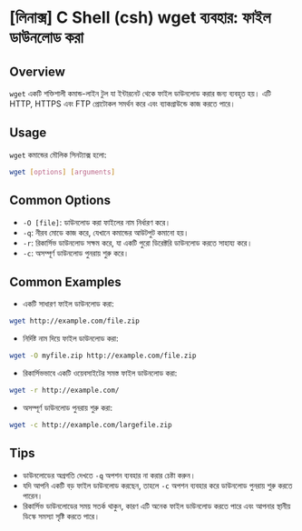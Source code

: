 # [লিনাক্স] C Shell (csh) wget ব্যবহার: ফাইল ডাউনলোড করা

## Overview
`wget` একটি শক্তিশালী কমান্ড-লাইন টুল যা ইন্টারনেট থেকে ফাইল ডাউনলোড করার জন্য ব্যবহৃত হয়। এটি HTTP, HTTPS এবং FTP প্রোটোকল সমর্থন করে এবং ব্যাকগ্রাউন্ডে কাজ করতে পারে।

## Usage
`wget` কমান্ডের মৌলিক সিনট্যাক্স হলো:

```bash
wget [options] [arguments]
```

## Common Options
- `-O [file]`: ডাউনলোড করা ফাইলের নাম নির্ধারণ করে।
- `-q`: নীরব মোডে কাজ করে, যেখানে কমান্ডের আউটপুট কমানো হয়।
- `-r`: রিকার্সিভ ডাউনলোড সক্ষম করে, যা একটি পুরো ডিরেক্টরি ডাউনলোড করতে সাহায্য করে।
- `-c`: অসম্পূর্ণ ডাউনলোড পুনরায় শুরু করে।

## Common Examples
- একটি সাধারণ ফাইল ডাউনলোড করা:

```bash
wget http://example.com/file.zip
```

- নির্দিষ্ট নাম দিয়ে ফাইল ডাউনলোড করা:

```bash
wget -O myfile.zip http://example.com/file.zip
```

- রিকার্সিভভাবে একটি ওয়েবসাইটের সমস্ত ফাইল ডাউনলোড করা:

```bash
wget -r http://example.com/
```

- অসম্পূর্ণ ডাউনলোড পুনরায় শুরু করা:

```bash
wget -c http://example.com/largefile.zip
```

## Tips
- ডাউনলোডের অগ্রগতি দেখতে `-q` অপশন ব্যবহার না করার চেষ্টা করুন।
- যদি আপনি একটি বড় ফাইল ডাউনলোড করছেন, তাহলে `-c` অপশন ব্যবহার করে ডাউনলোড পুনরায় শুরু করতে পারেন।
- রিকার্সিভ ডাউনলোডের সময় সতর্ক থাকুন, কারণ এটি অনেক ফাইল ডাউনলোড করতে পারে এবং আপনার স্থানীয় ডিস্কে সমস্যা সৃষ্টি করতে পারে।